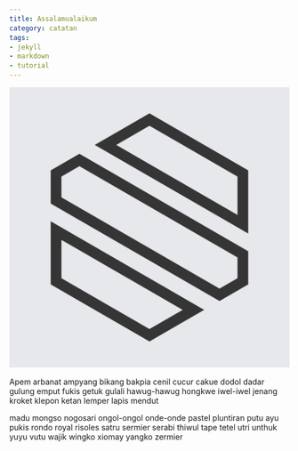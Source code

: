 ```yaml
---
title: Assalamualaikum
category: catatan
tags:
- jekyll
- markdown
- tutorial
---
```

![Assalamualaikum - SANREMEMBER](/img/SANREMEMBER-emblem.svg "Assalamualaikum - SANREMEMBER")

Apem arbanat ampyang bikang bakpia cenil cucur cakue dodol dadar gulung emput fukis getuk gulali hawug-hawug hongkwe iwel-iwel jenang kroket klepon ketan lemper lapis mendut
<!--more-->
madu mongso nogosari ongol-ongol onde-onde pastel pluntiran putu ayu pukis rondo royal risoles satru sermier serabi thiwul tape tetel utri unthuk yuyu vutu wajik wingko xiomay yangko zermier
